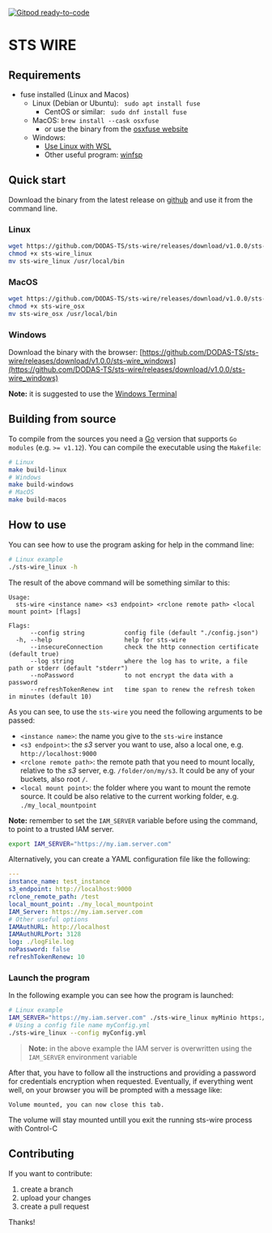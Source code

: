 [![Gitpod ready-to-code](https://img.shields.io/badge/Gitpod-ready--to--code-blue?logo=gitpod)](https://gitpod.io/#https://github.com/DODAS-TS/sts-wire)

# STS WIRE 

## Requirements

- fuse installed (Linux and Macos)
  - Linux (Debian or Ubuntu): ` sudo apt install fuse`
    - CentOS or similar: ` sudo dnf install fuse`
  - MacOS: `brew install --cask osxfuse`
    - or use the binary from the [osxfuse website](https://osxfuse.github.io/)
  - Windows:
    - [Use Linux with WSL](https://ubuntu.com/wsl)
    - Other useful program: [winfsp](https://github.com/billziss-gh/winfsp) 

## Quick start

Download the binary from the latest release on [github](https://github.com/DODAS-TS/sts-wire/releases) and use it from the command line.
### Linux

```bash
wget https://github.com/DODAS-TS/sts-wire/releases/download/v1.0.0/sts-wire_linux
chmod +x sts-wire_linux
mv sts-wire_linux /usr/local/bin
```
### MacOS

```bash
wget https://github.com/DODAS-TS/sts-wire/releases/download/v1.0.0/sts-wire_osx
chmod +x sts-wire_osx
mv sts-wire_osx /usr/local/bin
```

### Windows

Download the binary with the browser: [https://github.com/DODAS-TS/sts-wire/releases/download/v1.0.0/sts-wire_windows](https://github.com/DODAS-TS/sts-wire/releases/download/v1.0.0/sts-wire_windows)

**Note:** it is suggested to use the [Windows Terminal](https://www.microsoft.com/en-us/p/windows-terminal/9n0dx20hk701?activetab=pivot:overviewtab)

## Building from source

To compile from the sources you need a [Go](https://golang.org/dl/) version that supports `Go modules` (e.g. `>= v1.12`). You can compile the executable using the `Makefile`:

```bash
# Linux
make build-linux
# Windows
make build-windows
# MacOS
make build-macos
```

## How to use

You can see how to use the program asking for help in the command line:

```bash
# Linux example
./sts-wire_linux -h
```

The result of the above command will be something similar to this:

```text
Usage:
  sts-wire <instance name> <s3 endpoint> <rclone remote path> <local mount point> [flags]

Flags:
      --config string           config file (default "./config.json")
  -h, --help                    help for sts-wire
      --insecureConnection      check the http connection certificate (default true)
      --log string              where the log has to write, a file path or stderr (default "stderr")
      --noPassword              to not encrypt the data with a password
      --refreshTokenRenew int   time span to renew the refresh token in minutes (default 10)
```

As you can see, to use the `sts-wire` you need the following arguments to be passed:

- `<instance name>`: the name you give to the `sts-wire` instance
- `<s3 endpoint>`: the *s3* server you want to use, also a local one, e.g. `http://localhost:9000`
- `<rclone remote path>`: the remote path that you need to mount locally, relative to the *s3* server, e.g. `/folder/on/my/s3`. It could be any of your buckets, also root `/`.
- `<local mount point>`: the folder where you want to mount the remote source. It could be also relative to the current working folder, e.g. `./my_local_mountpoint`
  
**Note:** remember to set the `IAM_SERVER` variable before using the command, to point to a trusted IAM server.

```bash
export IAM_SERVER="https://my.iam.server.com"
```

Alternatively, you can create a YAML configuration file like the following:

```yaml
---
instance_name: test_instance
s3_endpoint: http://localhost:9000
rclone_remote_path: /test
local_mount_point: ./my_local_mountpoint
IAM_Server: https://my.iam.server.com
# Other useful options
IAMAuthURL: http://localhost
IAMAuthURLPort: 3128
log: ./logFile.log
noPassword: false
refreshTokenRenew: 10
```

### Launch the program

In the following example you can see how the program is launched:

```bash
# Linux example
IAM_SERVER="https://my.iam.server.com" ./sts-wire_linux myMinio https://myserver.com:9000 / ./mountedVolume
# Using a config file name myConfig.yml
./sts-wire_linux --config myConfig.yml
```
> **Note:** in the above example the IAM server is overwritten using the `IAM_SERVER` environment variable


After that, you have to follow all the instructions and providing a password for credentials encryption when requested.
Eventually, if everything went well, on your browser you will be prompted with a message like:

```text
Volume mounted, you can now close this tab. 
```

The volume will stay mounted untill you exit the running sts-wire process with Control-C
## Contributing

If you want to contribute:

1. create a branch
2. upload your changes
3. create a pull request

Thanks!
